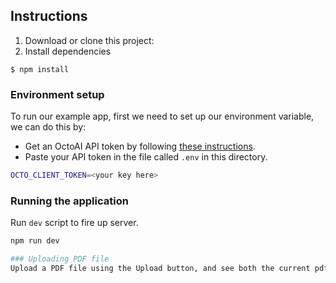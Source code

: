 
## Instructions

1. Download or clone this project:
2. Install dependencies

```
$ npm install
```


### Environment setup

To run our example app, first we need to set up our environment variable, we can do this by:

- Get an OctoAI API token by following [these instructions](https://octo.ai/docs/getting-started/how-to-create-octoai-api-token/).
- Paste your API token in the file called `.env` in this directory.

```bash
OCTO_CLIENT_TOKEN=<your key here>
```

### Running the application

Run `dev` script to fire up server.
```bash
npm run dev

### Uploading PDF file
Upload a PDF file using the Upload button, and see both the current pdf text on the left, and the summarized version on the right.
